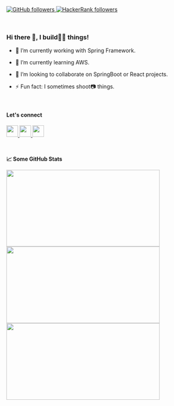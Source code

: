 <p align="left">
 
  <a href="https://github.com/abdulquadir01?tab=followers">
    <img alt="GitHub followers" src="https://img.shields.io/github/followers/abdulquadir01?color=green&logo=github">
  </a>
  <a href="https://www.hackerrank.com/AbdulQuadir">
    <img alt="HackerRank followers" src="https://img.shields.io/badge/Hackerrank-Abdul Quadir%20-green.svg">
  </a>

</p>

<br/>

### Hi there 👋, I build:technologist: things!


- 🔭 I’m currently working with Spring Framework.
- 🌱 I’m currently learning AWS.
- :handshake: I’m looking to collaborate on SpringBoot or React projects.

- ⚡ Fun fact: I sometimes shoot:camera: things.

<br/>

#### Let's connect

<p left="center">
 
<a href="https://wa.me/9334225839?text=Hello%20Abdul">
  <img src="https://img.shields.io/badge/WHATSAPP-%2325D366.svg?&style=for-the-badge&logo=whatsapp&logoColor=white" height="30px" />    
</a>
 
<a href="https://www.linkedin.com/in/abdulquadir01/">
  <img src="https://img.shields.io/badge/linkedin-%230077B5.svg?&style=for-the-badge&logo=linkedin&logoColor=white" height="30px" />
</a>
<a href="https://github.com/abdulquadir01">
  <img src="https://img.shields.io/badge/github-%23222222.svg?&style=for-the-badge&logo=github&logoColor=white" height="30px" />        
</a>
 
</p>

<br/>




<strong>&#128200; Some GitHub Stats </strong>


<p float="left">
<!--
 <img align="left" src="https://leetcard.jacoblin.cool/raj713335?theme=light&font=Karma&ext=contest" height="200" width="400"/>
 -->
<img align="left" src="https://github-readme-stats.vercel.app/api/top-langs/?username=abdulquadir01&show_icons=true&hide_border=true&layout=compact&langs_count=10" height="200" width="400" />
</p>


<p float="left">
<img align="left" src="http://github-readme-streak-stats.herokuapp.com/?user=abdulquadir01&theme=default&hide_border=true" height="200" width="400"/>
<img align="left" src="https://github-readme-stats.vercel.app/api/?username=abdulquadir01&theme=default&show_icons=true&count_private=true&hide_border=true" height="200" width="400"/>
</p>
  






